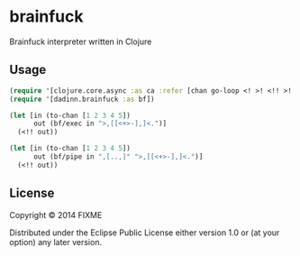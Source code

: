 # brainfuck

Brainfuck interpreter written in Clojure

## Usage

``` clj
(require '[clojure.core.async :as ca :refer [chan go-loop <! >! <!! >!! close!]])
(require '[dadinn.brainfuck :as bf])

(let [in (to-chan [1 2 3 4 5])
      out (bf/exec in ">,[[<+>-],]<.")]
  (<!! out))

(let [in (to-chan [1 2 3 4 5])
      out (bf/pipe in ",[..,]" ">,[[<+>-],]<.")]
  (<!! out))
```

## License

Copyright © 2014 FIXME

Distributed under the Eclipse Public License either version 1.0 or (at
your option) any later version.
